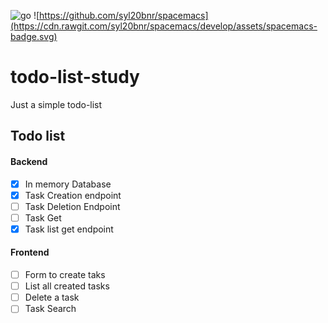 ![go](https://github.com/araujorafael/todo-list-study/workflows/Go/badge.svg?branch=master)
![https://github.com/syl20bnr/spacemacs](https://cdn.rawgit.com/syl20bnr/spacemacs/develop/assets/spacemacs-badge.svg)

# todo-list-study

Just a simple todo-list

## Todo list

#### Backend

- [x] In memory Database 
- [x] Task Creation endpoint
- [ ] Task Deletion Endpoint
- [ ] Task Get
- [x] Task list get endpoint 

#### Frontend

- [ ] Form to create taks
- [ ] List all created tasks
- [ ] Delete a task
- [ ] Task Search
